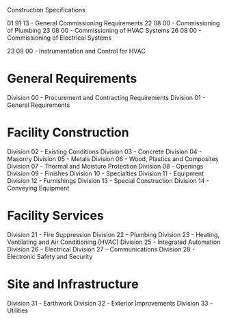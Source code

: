 Construction Specifications

01 91 13 - General Commissioning Requirements
22 08 00 - Commissioning of Plumbing
23 08 00 - Commissioning of HVAC Systems
26 08 00 - Commissioning of Electrical Systems

23 09 00 - Instrumentation and Control for HVAC


# General Requirements
Division 00 - Procurement and Contracting Requirements
Division 01 - General Requirements

# Facility Construction
Division 02 - Existing Conditions
Division 03 - Concrete
Division 04 - Masonry
Division 05 - Metals
Division 06 - Wood, Plastics and Composites
Division 07 - Thermal and Moisture Protection
Division 08 - Openings
Division 09 - Finishes
Division 10 - Specialties
Division 11 - Equipment
Division 12 - Furnishings
Division 13 - Special Construction
Division 14 - Conveying Equipment

# Facility Services
Division 21 - Fire Suppression
Division 22 – Plumbing
Division 23 - Heating, Ventilating and Air Conditioning (HVAC)
Division 25 - Integrated Automation
Division 26 – Electrical
Division 27 – Communications
Division 28 - Electronic Safety and Security

# Site and Infrastructure
Division 31 - Earthwork
Division 32 - Exterior Improvements
Division 33 - Utilities
